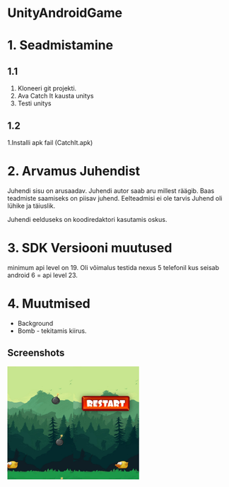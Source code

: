 # UnityAndroidGame

# 1. Seadmistamine 
## 1.1 

1. Kloneeri git projekti.
2. Ava Catch It kausta unitys
3. Testi unitys

## 1.2 

1.Installi apk fail (CatchIt.apk)

# 2. Arvamus Juhendist

Juhendi sisu on arusaadav. Juhendi autor saab aru millest räägib. Baas teadmiste saamiseks on piisav juhend. Eelteadmisi ei ole tarvis
Juhend oli lühike ja täiuslik.

Juhendi eelduseks on koodiredaktori kasutamis oskus.

# 3. SDK Versiooni muutused

minimum api level on 19. Oli võimalus testida nexus 5 telefonil kus seisab android 6 = api level 23.

# 4. Muutmised

- Background
- Bomb - tekitamis kiirus.

## Screenshots

<img align=left src="Screenshots/1.png" width="149" height="256" title="In Game">
<img align=left src="Screenshots/2.png" width="149" height="256" title="Restart">
